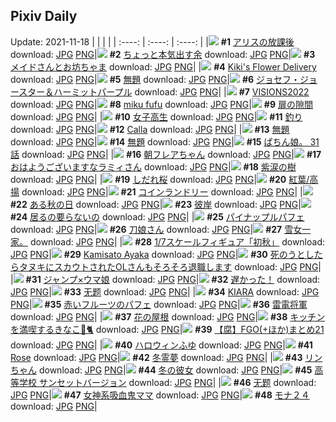 ## Pixiv Daily
Update: 2021-11-18
|      |      |      |
| :----: | :----: | :----: |
|![](https://pixiv.microyu.workers.dev/c/240x480/img-master/img/2021/11/16/00/00/10/94162123_p0_master1200.jpg) **#1** [アリスの放課後](https://www.pixiv.net/artworks/94162123) download: [JPG](https://pixiv.microyu.workers.dev/img-original/img/2021/11/16/00/00/10/94162123_p0.jpg) [PNG](https://pixiv.microyu.workers.dev/img-original/img/2021/11/16/00/00/10/94162123_p0.png)|![](https://pixiv.microyu.workers.dev/c/240x480/img-master/img/2021/11/16/00/00/04/94162089_p0_master1200.jpg) **#2** [ちょっと本気出す余](https://www.pixiv.net/artworks/94162089) download: [JPG](https://pixiv.microyu.workers.dev/img-original/img/2021/11/16/00/00/04/94162089_p0.jpg) [PNG](https://pixiv.microyu.workers.dev/img-original/img/2021/11/16/00/00/04/94162089_p0.png)|![](https://pixiv.microyu.workers.dev/c/240x480/img-master/img/2021/11/16/12/21/11/94169485_p0_master1200.jpg) **#3** [メイドさんとお坊ちゃま](https://www.pixiv.net/artworks/94169485) download: [JPG](https://pixiv.microyu.workers.dev/img-original/img/2021/11/16/12/21/11/94169485_p0.jpg) [PNG](https://pixiv.microyu.workers.dev/img-original/img/2021/11/16/12/21/11/94169485_p0.png)|
|![](https://pixiv.microyu.workers.dev/c/240x480/img-master/img/2021/11/16/06/09/18/94166537_p0_master1200.jpg) **#4** [Kiki's Flower Delivery](https://www.pixiv.net/artworks/94166537) download: [JPG](https://pixiv.microyu.workers.dev/img-original/img/2021/11/16/06/09/18/94166537_p0.jpg) [PNG](https://pixiv.microyu.workers.dev/img-original/img/2021/11/16/06/09/18/94166537_p0.png)|![](https://pixiv.microyu.workers.dev/c/240x480/img-master/img/2021/11/16/00/00/11/94162129_p0_master1200.jpg) **#5** [無題](https://www.pixiv.net/artworks/94162129) download: [JPG](https://pixiv.microyu.workers.dev/img-original/img/2021/11/16/00/00/11/94162129_p0.jpg) [PNG](https://pixiv.microyu.workers.dev/img-original/img/2021/11/16/00/00/11/94162129_p0.png)|![](https://pixiv.microyu.workers.dev/c/240x480/img-master/img/2021/11/17/00/00/17/94181287_p0_master1200.jpg) **#6** [ジョセフ・ジョースター＆ハーミットパープル](https://www.pixiv.net/artworks/94181287) download: [JPG](https://pixiv.microyu.workers.dev/img-original/img/2021/11/17/00/00/17/94181287_p0.jpg) [PNG](https://pixiv.microyu.workers.dev/img-original/img/2021/11/17/00/00/17/94181287_p0.png)|
|![](https://pixiv.microyu.workers.dev/c/240x480/img-master/img/2021/11/17/17/29/45/94192143_p0_master1200.jpg) **#7** [VISIONS2022](https://www.pixiv.net/artworks/94192143) download: [JPG](https://pixiv.microyu.workers.dev/img-original/img/2021/11/17/17/29/45/94192143_p0.jpg) [PNG](https://pixiv.microyu.workers.dev/img-original/img/2021/11/17/17/29/45/94192143_p0.png)|![](https://pixiv.microyu.workers.dev/c/240x480/img-master/img/2021/11/16/00/02/05/94162255_p0_master1200.jpg) **#8** [miku fufu](https://www.pixiv.net/artworks/94162255) download: [JPG](https://pixiv.microyu.workers.dev/img-original/img/2021/11/16/00/02/05/94162255_p0.jpg) [PNG](https://pixiv.microyu.workers.dev/img-original/img/2021/11/16/00/02/05/94162255_p0.png)|![](https://pixiv.microyu.workers.dev/c/240x480/img-master/img/2021/11/16/00/00/02/94162076_p0_master1200.jpg) **#9** [扉の隙間](https://www.pixiv.net/artworks/94162076) download: [JPG](https://pixiv.microyu.workers.dev/img-original/img/2021/11/16/00/00/02/94162076_p0.jpg) [PNG](https://pixiv.microyu.workers.dev/img-original/img/2021/11/16/00/00/02/94162076_p0.png)|
|![](https://pixiv.microyu.workers.dev/c/240x480/img-master/img/2021/11/16/00/00/07/94162112_p0_master1200.jpg) **#10** [女子高生](https://www.pixiv.net/artworks/94162112) download: [JPG](https://pixiv.microyu.workers.dev/img-original/img/2021/11/16/00/00/07/94162112_p0.jpg) [PNG](https://pixiv.microyu.workers.dev/img-original/img/2021/11/16/00/00/07/94162112_p0.png)|![](https://pixiv.microyu.workers.dev/c/240x480/img-master/img/2021/11/16/06/00/01/94166472_p0_master1200.jpg) **#11** [釣り](https://www.pixiv.net/artworks/94166472) download: [JPG](https://pixiv.microyu.workers.dev/img-original/img/2021/11/16/06/00/01/94166472_p0.jpg) [PNG](https://pixiv.microyu.workers.dev/img-original/img/2021/11/16/06/00/01/94166472_p0.png)|![](https://pixiv.microyu.workers.dev/c/240x480/img-master/img/2021/11/16/00/00/02/94162065_p0_master1200.jpg) **#12** [Calla](https://www.pixiv.net/artworks/94162065) download: [JPG](https://pixiv.microyu.workers.dev/img-original/img/2021/11/16/00/00/02/94162065_p0.jpg) [PNG](https://pixiv.microyu.workers.dev/img-original/img/2021/11/16/00/00/02/94162065_p0.png)|
|![](https://pixiv.microyu.workers.dev/c/240x480/img-master/img/2021/11/17/08/03/38/94186413_p0_master1200.jpg) **#13** [無題](https://www.pixiv.net/artworks/94186413) download: [JPG](https://pixiv.microyu.workers.dev/img-original/img/2021/11/17/08/03/38/94186413_p0.jpg) [PNG](https://pixiv.microyu.workers.dev/img-original/img/2021/11/17/08/03/38/94186413_p0.png)|![](https://pixiv.microyu.workers.dev/c/240x480/img-master/img/2021/11/16/17/46/13/94173093_p0_master1200.jpg) **#14** [無題](https://www.pixiv.net/artworks/94173093) download: [JPG](https://pixiv.microyu.workers.dev/img-original/img/2021/11/16/17/46/13/94173093_p0.jpg) [PNG](https://pixiv.microyu.workers.dev/img-original/img/2021/11/16/17/46/13/94173093_p0.png)|![](https://pixiv.microyu.workers.dev/c/240x480/img-master/img/2021/11/17/13/47/54/94189622_p0_master1200.jpg) **#15** [ぱちん娘。 31話](https://www.pixiv.net/artworks/94189622) download: [JPG](https://pixiv.microyu.workers.dev/img-original/img/2021/11/17/13/47/54/94189622_p0.jpg) [PNG](https://pixiv.microyu.workers.dev/img-original/img/2021/11/17/13/47/54/94189622_p0.png)|
|![](https://pixiv.microyu.workers.dev/c/240x480/img-master/img/2021/11/17/00/00/12/94181264_p0_master1200.jpg) **#16** [朝フレアちゃん](https://www.pixiv.net/artworks/94181264) download: [JPG](https://pixiv.microyu.workers.dev/img-original/img/2021/11/17/00/00/12/94181264_p0.jpg) [PNG](https://pixiv.microyu.workers.dev/img-original/img/2021/11/17/00/00/12/94181264_p0.png)|![](https://pixiv.microyu.workers.dev/c/240x480/img-master/img/2021/11/16/00/00/12/94162134_p0_master1200.jpg) **#17** [おはようございますなラミィさん](https://www.pixiv.net/artworks/94162134) download: [JPG](https://pixiv.microyu.workers.dev/img-original/img/2021/11/16/00/00/12/94162134_p0.jpg) [PNG](https://pixiv.microyu.workers.dev/img-original/img/2021/11/16/00/00/12/94162134_p0.png)|![](https://pixiv.microyu.workers.dev/c/240x480/img-master/img/2021/11/16/00/00/03/94162086_p0_master1200.jpg) **#18** [紫涙の樹](https://www.pixiv.net/artworks/94162086) download: [JPG](https://pixiv.microyu.workers.dev/img-original/img/2021/11/16/00/00/03/94162086_p0.jpg) [PNG](https://pixiv.microyu.workers.dev/img-original/img/2021/11/16/00/00/03/94162086_p0.png)|
|![](https://pixiv.microyu.workers.dev/c/240x480/img-master/img/2021/11/17/00/00/05/94181229_p0_master1200.jpg) **#19** [しだれ桜](https://www.pixiv.net/artworks/94181229) download: [JPG](https://pixiv.microyu.workers.dev/img-original/img/2021/11/17/00/00/05/94181229_p0.jpg) [PNG](https://pixiv.microyu.workers.dev/img-original/img/2021/11/17/00/00/05/94181229_p0.png)|![](https://pixiv.microyu.workers.dev/c/240x480/img-master/img/2021/11/16/12/00/00/94169276_p0_master1200.jpg) **#20** [紅葉/高揚](https://www.pixiv.net/artworks/94169276) download: [JPG](https://pixiv.microyu.workers.dev/img-original/img/2021/11/16/12/00/00/94169276_p0.jpg) [PNG](https://pixiv.microyu.workers.dev/img-original/img/2021/11/16/12/00/00/94169276_p0.png)|![](https://pixiv.microyu.workers.dev/c/240x480/img-master/img/2021/11/16/21/02/00/94176792_p0_master1200.jpg) **#21** [コインランドリー](https://www.pixiv.net/artworks/94176792) download: [JPG](https://pixiv.microyu.workers.dev/img-original/img/2021/11/16/21/02/00/94176792_p0.jpg) [PNG](https://pixiv.microyu.workers.dev/img-original/img/2021/11/16/21/02/00/94176792_p0.png)|
|![](https://pixiv.microyu.workers.dev/c/240x480/img-master/img/2021/11/17/00/00/03/94181222_p0_master1200.jpg) **#22** [ある秋の日](https://www.pixiv.net/artworks/94181222) download: [JPG](https://pixiv.microyu.workers.dev/img-original/img/2021/11/17/00/00/03/94181222_p0.jpg) [PNG](https://pixiv.microyu.workers.dev/img-original/img/2021/11/17/00/00/03/94181222_p0.png)|![](https://pixiv.microyu.workers.dev/c/240x480/img-master/img/2021/11/17/00/00/03/94181219_p0_master1200.jpg) **#23** [彼岸](https://www.pixiv.net/artworks/94181219) download: [JPG](https://pixiv.microyu.workers.dev/img-original/img/2021/11/17/00/00/03/94181219_p0.jpg) [PNG](https://pixiv.microyu.workers.dev/img-original/img/2021/11/17/00/00/03/94181219_p0.png)|![](https://pixiv.microyu.workers.dev/c/240x480/img-master/img/2021/11/16/00/03/36/94162312_p0_master1200.jpg) **#24** [居るの要らないの](https://www.pixiv.net/artworks/94162312) download: [JPG](https://pixiv.microyu.workers.dev/img-original/img/2021/11/16/00/03/36/94162312_p0.jpg) [PNG](https://pixiv.microyu.workers.dev/img-original/img/2021/11/16/00/03/36/94162312_p0.png)|
|![](https://pixiv.microyu.workers.dev/c/240x480/img-master/img/2021/11/16/22/05/12/94178335_p0_master1200.jpg) **#25** [パイナップルパフェ](https://www.pixiv.net/artworks/94178335) download: [JPG](https://pixiv.microyu.workers.dev/img-original/img/2021/11/16/22/05/12/94178335_p0.jpg) [PNG](https://pixiv.microyu.workers.dev/img-original/img/2021/11/16/22/05/12/94178335_p0.png)|![](https://pixiv.microyu.workers.dev/c/240x480/img-master/img/2021/11/16/18/48/22/94174089_p0_master1200.jpg) **#26** [刀娘さん](https://www.pixiv.net/artworks/94174089) download: [JPG](https://pixiv.microyu.workers.dev/img-original/img/2021/11/16/18/48/22/94174089_p0.jpg) [PNG](https://pixiv.microyu.workers.dev/img-original/img/2021/11/16/18/48/22/94174089_p0.png)|![](https://pixiv.microyu.workers.dev/c/240x480/img-master/img/2021/11/16/07/51/54/94167277_p0_master1200.jpg) **#27** [雪女一家。](https://www.pixiv.net/artworks/94167277) download: [JPG](https://pixiv.microyu.workers.dev/img-original/img/2021/11/16/07/51/54/94167277_p0.jpg) [PNG](https://pixiv.microyu.workers.dev/img-original/img/2021/11/16/07/51/54/94167277_p0.png)|
|![](https://pixiv.microyu.workers.dev/c/240x480/img-master/img/2021/11/16/00/00/17/94162160_p0_master1200.jpg) **#28** [1/7スケールフィギュア「初秋」](https://www.pixiv.net/artworks/94162160) download: [JPG](https://pixiv.microyu.workers.dev/img-original/img/2021/11/16/00/00/17/94162160_p0.jpg) [PNG](https://pixiv.microyu.workers.dev/img-original/img/2021/11/16/00/00/17/94162160_p0.png)|![](https://pixiv.microyu.workers.dev/c/240x480/img-master/img/2021/11/16/22/55/11/94179561_p0_master1200.jpg) **#29** [Kamisato Ayaka](https://www.pixiv.net/artworks/94179561) download: [JPG](https://pixiv.microyu.workers.dev/img-original/img/2021/11/16/22/55/11/94179561_p0.jpg) [PNG](https://pixiv.microyu.workers.dev/img-original/img/2021/11/16/22/55/11/94179561_p0.png)|![](https://pixiv.microyu.workers.dev/c/240x480/img-master/img/2021/11/16/09/45/56/94162169_p0_master1200.jpg) **#30** [死のうとしたらタヌキにスカウトされたOLさんもそろそろ退職します](https://www.pixiv.net/artworks/94162169) download: [JPG](https://pixiv.microyu.workers.dev/img-original/img/2021/11/16/09/45/56/94162169_p0.jpg) [PNG](https://pixiv.microyu.workers.dev/img-original/img/2021/11/16/09/45/56/94162169_p0.png)|
|![](https://pixiv.microyu.workers.dev/c/240x480/img-master/img/2021/11/16/19/33/23/94174902_p0_master1200.jpg) **#31** [ジャンプ×ウマ娘](https://www.pixiv.net/artworks/94174902) download: [JPG](https://pixiv.microyu.workers.dev/img-original/img/2021/11/16/19/33/23/94174902_p0.jpg) [PNG](https://pixiv.microyu.workers.dev/img-original/img/2021/11/16/19/33/23/94174902_p0.png)|![](https://pixiv.microyu.workers.dev/c/240x480/img-master/img/2021/11/16/00/43/05/94163295_p0_master1200.jpg) **#32** [遅かった！](https://www.pixiv.net/artworks/94163295) download: [JPG](https://pixiv.microyu.workers.dev/img-original/img/2021/11/16/00/43/05/94163295_p0.jpg) [PNG](https://pixiv.microyu.workers.dev/img-original/img/2021/11/16/00/43/05/94163295_p0.png)|![](https://pixiv.microyu.workers.dev/c/240x480/img-master/img/2021/11/16/23/29/15/94180447_p0_master1200.jpg) **#33** [无题](https://www.pixiv.net/artworks/94180447) download: [JPG](https://pixiv.microyu.workers.dev/img-original/img/2021/11/16/23/29/15/94180447_p0.jpg) [PNG](https://pixiv.microyu.workers.dev/img-original/img/2021/11/16/23/29/15/94180447_p0.png)|
|![](https://pixiv.microyu.workers.dev/c/240x480/img-master/img/2021/11/16/00/05/09/94162371_p0_master1200.jpg) **#34** [KIARA](https://www.pixiv.net/artworks/94162371) download: [JPG](https://pixiv.microyu.workers.dev/img-original/img/2021/11/16/00/05/09/94162371_p0.jpg) [PNG](https://pixiv.microyu.workers.dev/img-original/img/2021/11/16/00/05/09/94162371_p0.png)|![](https://pixiv.microyu.workers.dev/c/240x480/img-master/img/2021/11/17/20/30/00/94195255_p0_master1200.jpg) **#35** [赤いフルーツのパフェ](https://www.pixiv.net/artworks/94195255) download: [JPG](https://pixiv.microyu.workers.dev/img-original/img/2021/11/17/20/30/00/94195255_p0.jpg) [PNG](https://pixiv.microyu.workers.dev/img-original/img/2021/11/17/20/30/00/94195255_p0.png)|![](https://pixiv.microyu.workers.dev/c/240x480/img-master/img/2021/11/17/19/29/41/94166196_p0_master1200.jpg) **#36** [雷電将軍](https://www.pixiv.net/artworks/94166196) download: [JPG](https://pixiv.microyu.workers.dev/img-original/img/2021/11/17/19/29/41/94166196_p0.jpg) [PNG](https://pixiv.microyu.workers.dev/img-original/img/2021/11/17/19/29/41/94166196_p0.png)|
|![](https://pixiv.microyu.workers.dev/c/240x480/img-master/img/2021/11/17/22/07/42/94197452_p0_master1200.jpg) **#37** [花の屋根](https://www.pixiv.net/artworks/94197452) download: [JPG](https://pixiv.microyu.workers.dev/img-original/img/2021/11/17/22/07/42/94197452_p0.jpg) [PNG](https://pixiv.microyu.workers.dev/img-original/img/2021/11/17/22/07/42/94197452_p0.png)|![](https://pixiv.microyu.workers.dev/c/240x480/img-master/img/2021/11/16/17/00/03/94172423_p0_master1200.jpg) **#38** [キッチンを満喫するきなこ🚿🐈](https://www.pixiv.net/artworks/94172423) download: [JPG](https://pixiv.microyu.workers.dev/img-original/img/2021/11/16/17/00/03/94172423_p0.jpg) [PNG](https://pixiv.microyu.workers.dev/img-original/img/2021/11/16/17/00/03/94172423_p0.png)|![](https://pixiv.microyu.workers.dev/c/240x480/img-master/img/2021/11/17/00/53/11/94182675_p0_master1200.jpg) **#39** [【腐】FGO(+ほか)まとめ21](https://www.pixiv.net/artworks/94182675) download: [JPG](https://pixiv.microyu.workers.dev/img-original/img/2021/11/17/00/53/11/94182675_p0.jpg) [PNG](https://pixiv.microyu.workers.dev/img-original/img/2021/11/17/00/53/11/94182675_p0.png)|
|![](https://pixiv.microyu.workers.dev/c/240x480/img-master/img/2021/11/16/00/00/06/94162099_p0_master1200.jpg) **#40** [ハロウィンふゆ](https://www.pixiv.net/artworks/94162099) download: [JPG](https://pixiv.microyu.workers.dev/img-original/img/2021/11/16/00/00/06/94162099_p0.jpg) [PNG](https://pixiv.microyu.workers.dev/img-original/img/2021/11/16/00/00/06/94162099_p0.png)|![](https://pixiv.microyu.workers.dev/c/240x480/img-master/img/2021/11/17/00/00/08/94181244_p0_master1200.jpg) **#41** [Rose](https://www.pixiv.net/artworks/94181244) download: [JPG](https://pixiv.microyu.workers.dev/img-original/img/2021/11/17/00/00/08/94181244_p0.jpg) [PNG](https://pixiv.microyu.workers.dev/img-original/img/2021/11/17/00/00/08/94181244_p0.png)|![](https://pixiv.microyu.workers.dev/c/240x480/img-master/img/2021/11/17/00/00/03/94181217_p0_master1200.jpg) **#42** [冬霊夢](https://www.pixiv.net/artworks/94181217) download: [JPG](https://pixiv.microyu.workers.dev/img-original/img/2021/11/17/00/00/03/94181217_p0.jpg) [PNG](https://pixiv.microyu.workers.dev/img-original/img/2021/11/17/00/00/03/94181217_p0.png)|
|![](https://pixiv.microyu.workers.dev/c/240x480/img-master/img/2021/11/16/00/55/36/94163551_p0_master1200.jpg) **#43** [リンちゃん](https://www.pixiv.net/artworks/94163551) download: [JPG](https://pixiv.microyu.workers.dev/img-original/img/2021/11/16/00/55/36/94163551_p0.jpg) [PNG](https://pixiv.microyu.workers.dev/img-original/img/2021/11/16/00/55/36/94163551_p0.png)|![](https://pixiv.microyu.workers.dev/c/240x480/img-master/img/2021/11/17/20/25/45/94195163_p0_master1200.jpg) **#44** [冬の彼女](https://www.pixiv.net/artworks/94195163) download: [JPG](https://pixiv.microyu.workers.dev/img-original/img/2021/11/17/20/25/45/94195163_p0.jpg) [PNG](https://pixiv.microyu.workers.dev/img-original/img/2021/11/17/20/25/45/94195163_p0.png)|![](https://pixiv.microyu.workers.dev/c/240x480/img-master/img/2021/11/16/00/00/27/94162180_p0_master1200.jpg) **#45** [高等学校  サンセットバージョン](https://www.pixiv.net/artworks/94162180) download: [JPG](https://pixiv.microyu.workers.dev/img-original/img/2021/11/16/00/00/27/94162180_p0.jpg) [PNG](https://pixiv.microyu.workers.dev/img-original/img/2021/11/16/00/00/27/94162180_p0.png)|
|![](https://pixiv.microyu.workers.dev/c/240x480/img-master/img/2021/11/17/12/32/12/94188857_p0_master1200.jpg) **#46** [无题](https://www.pixiv.net/artworks/94188857) download: [JPG](https://pixiv.microyu.workers.dev/img-original/img/2021/11/17/12/32/12/94188857_p0.jpg) [PNG](https://pixiv.microyu.workers.dev/img-original/img/2021/11/17/12/32/12/94188857_p0.png)|![](https://pixiv.microyu.workers.dev/c/240x480/img-master/img/2021/11/17/00/01/49/94181391_p0_master1200.jpg) **#47** [女神系吸血鬼ママ](https://www.pixiv.net/artworks/94181391) download: [JPG](https://pixiv.microyu.workers.dev/img-original/img/2021/11/17/00/01/49/94181391_p0.jpg) [PNG](https://pixiv.microyu.workers.dev/img-original/img/2021/11/17/00/01/49/94181391_p0.png)|![](https://pixiv.microyu.workers.dev/c/240x480/img-master/img/2021/11/16/01/16/45/94163943_p0_master1200.jpg) **#48** [モナ２４](https://www.pixiv.net/artworks/94163943) download: [JPG](https://pixiv.microyu.workers.dev/img-original/img/2021/11/16/01/16/45/94163943_p0.jpg) [PNG](https://pixiv.microyu.workers.dev/img-original/img/2021/11/16/01/16/45/94163943_p0.png)|

